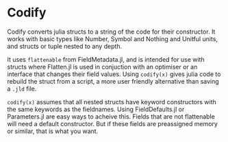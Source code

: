 # Codify

Codify converts julia structs to a string of the code for their constructor.
It works with basic types like Number, Symbol and Nothing and Unitful units, and structs or tuple
nested to any depth.

It uses `flattenable` from FieldMetadata.jl, and is intended for use with structs where Flatten.jl is 
used in conjuction with an optimiser or an interface that changes their field values. Using `codify(x)`
gives julia code to rebuild the struct from a script, a more user friendly alternative than saving a `.jld` file.

`codify(x)` assumes that all nested structs have keyword constructors with the same keywords as the fieldnames.
Using FieldDefaults.jl or Parameters.jl are easy ways to acheive this. Fields that are not flattenable will 
need a default constructor. But if these fields are preassigned memory or similar, that is what you want.
